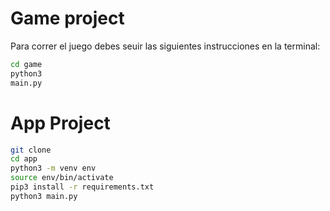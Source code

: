# Game project

Para correr el juego debes seuir las siguientes instrucciones en la terminal:

```sh
cd game
python3 
main.py
```



# App Project

```sh
git clone 
cd app
python3 -m venv env
source env/bin/activate
pip3 install -r requirements.txt
python3 main.py
```


